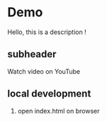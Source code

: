 # Demo 
Hello, this is a description !

## subheader

Watch video on YouTube

## local development 
1. open index.html on browser

